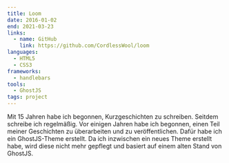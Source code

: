 ```yaml
---
title: Loom
date: 2016-01-02
end: 2021-03-23
links:
  - name: GitHub
    link: https://github.com/CordlessWool/loom
languages:
  - HTML5
  - CSS3
frameworks:
  - handlebars
tools:
  - GhostJS
tags: project
---
```


Mit 15 Jahren habe ich begonnen, Kurzgeschichten zu schreiben. Seitdem schreibe ich regelmäßig. Vor einigen Jahren habe ich begonnen, einen Teil meiner Geschichten zu überarbeiten und zu veröffentlichen. Dafür habe ich ein GhostJS-Theme erstellt. Da ich inzwischen ein neues Theme erstellt habe, wird diese nicht mehr gepflegt und basiert auf einem alten Stand von GhostJS.
